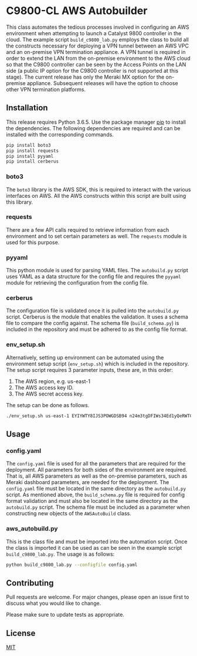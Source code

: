 # C9800-CL AWS Autobuilder

This class automates the tedious processes involved in configuring an AWS environment when attempting to launch a Catalyst 9800 controller in the cloud. The example script `build_c9800_lab.py` employs the class to build all the constructs necessary for deploying a VPN tunnel between an AWS VPC and an on-premise VPN termination appliance. A VPN tunnel is required in order to extend the LAN from the on-premise environment to the AWS cloud so that the C9800 controller can be seen by the Access Points on the LAN side (a public IP option for the C9800 controller is not supported at this stage). The current release has only the Meraki MX option for the on-premise appliance. Subsequent releases will have the option to choose other VPN termination platforms.


## Installation

This release requires Python 3.6.5. Use the package manager [pip](https://pip.pypa.io/en/stable/) to install the dependencies. The following dependencies are required and can be installed with the corresponding commands.

```bash
pip install boto3
pip install requests
pip install pyyaml
pip install cerberus
```

### boto3

The `boto3` library is the AWS SDK, this is required to interact with the various interfaces on AWS. All the AWS constructs within this script are built using this library.

### requests

There are a few API calls required to retrieve information from each environment and to set certain parameters as well. The `requests` module is used for this purpose.

### pyyaml

This python module is used for parsing YAML files. The `autobuild.py` script uses YAML as a data structure for the config file and requires the `pyyaml` module for retrieving the configuration from the config file.

### cerberus

The configuration file is validated once it is pulled into the `autobuild.py` script. Cerberus is the module that enables the validation. It uses a schema file to compare the config against. The schema file (`build_schema.py`) is included in the repository and must be adhered to as the config file format.

### env_setup.sh

Alternatively, setting up environment can be automated using the environment setup script (`env_setup.sh`) which is included in the repository. The setup script requires 3 parameter inputs, these are, in this order:

1. The AWS region, e.g. us-east-1
2. The AWS access key ID.
3. The AWS secret access key.

The setup can be done as follows.

```bash
./env_setup.sh us-east-1 EYIYWTY8IJS3POWGDSB94 n24m3tgDFIWs34Ed1yQeRWTGd68tjx5id45IOGyj
```

## Usage

### config.yaml

The `config.yaml` file is used for all the parameters that are required for the deployment. All parameters for both sides of the environment are required. That is, all AWS parameters as well as the on-premise parameters, such as Meraki dashboard parameters, are needed for the deployment. The `config.yaml` file must be located in the same directory as the `autobuild.py` script. As mentioned above, the `build_schema.py` file is required for config format validation and must also be located in the same directory as the `autobuild.py` script. The schema file must be included as a parameter when constructing new objects of the `AWSAutoBuild` class.

### aws_autobuild.py

This is the class file and must be imported into the automation script. Once the class is imported it can be used as can be seen in the example script `build_c9800_lab.py`. The usage is as follows:

```bash
python build_c9800_lab.py --configfile config.yaml
```

## Contributing
Pull requests are welcome. For major changes, please open an issue first to discuss what you would like to change.

Please make sure to update tests as appropriate.

## License
[MIT](https://choosealicense.com/licenses/mit/)
